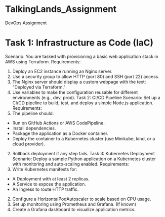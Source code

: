 # TalkingLands_Assignment
DevOps Assignment
# Task 1: Infrastructure as Code (IaC)
Scenario:
You are tasked with provisioning a basic web application stack in AWS using Terraform.
Requirements:
1. Deploy an EC2 instance running an Nginx server.
2. Use a security group to allow HTTP (port 80) and SSH (port 22) access.
3. The Nginx server should display a custom webpage with the text: "Deployed via Terraform."
4. Use variables to make the configuration reusable for different environments (e.g., dev, prod).
Task 2: CI/CD Pipeline
Scenario:
Set up a CI/CD pipeline to build, test, and deploy a simple Node.js application.
Requirements:
1. The pipeline should:
* Run on GitHub Actions or AWS CodePipeline.
* Install dependencies.
* Package the application as a Docker container.
* Deploy the container to a Kubernetes cluster (use Minikube, kind, or a cloud provider).
2. Rollback deployment if any step fails.
Task 3: Kubernetes Deployment
Scenario:
Deploy a sample Python application on a Kubernetes cluster with monitoring and auto-scaling
enabled.
Requirements:
1. Write Kubernetes manifests for:
* A Deployment with at least 2 replicas.
* A Service to expose the application.
* An Ingress to route HTTP traffic.
2. Configure a HorizontalPodAutoscaler to scale based on CPU usage.
3. Set up monitoring using Prometheus and Grafana. (If known)
4. Create a Grafana dashboard to visualize application metrics.
